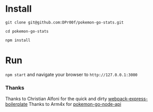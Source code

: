 # Install

```git clone git@github.com:DPr00f/pokemon-go-stats.git```

```cd pokemon-go-stats```

```npm install```

# Run
`npm start` and navigate your browser to `http://127.0.0.1:3000`

### Thanks
Thanks to Christian Alfoni for the quick and dirty [webpack-express-boilerplate](https://github.com/christianalfoni/webpack-express-boilerplate)
Thanks to Arm4x for [pokemon-go-node-api](https://github.com/Armax/Pokemon-GO-node-api)
